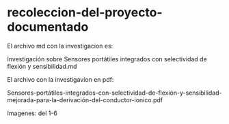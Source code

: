 # recoleccion-del-proyecto-documentado

El archivo md con la investigacion es:

Investigación sobre Sensores portátiles integrados con selectividad de flexión y sensibilidad.md

El archivo con la investigavion en pdf:

Sensores-portátiles-integrados-con-selectividad-de-flexión-y-sensibilidad-mejorada-para-la-derivación-del-conductor-ionico.pdf

Imagenes: del 1-6 
